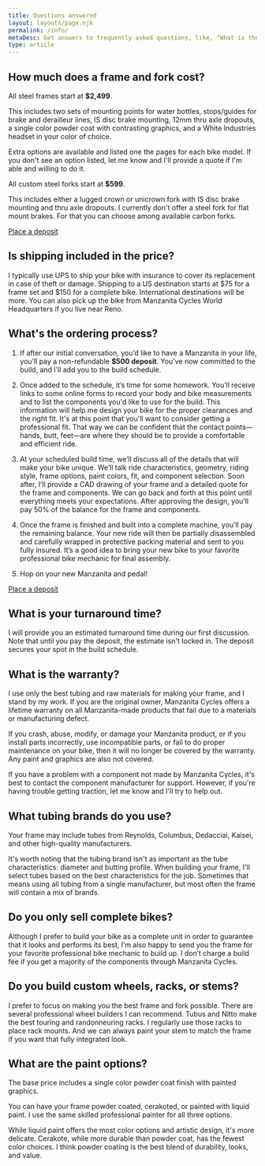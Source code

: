 ```yaml
---
title: Questions answered
layout: layouts/page.njk
permalink: /info/
metaDesc: Get answers to frequently asked questions, like, "What is the ordering process?"
type: article
---
```


## How much does a frame and fork cost?

All steel frames start at **$2,499**.

This includes two sets of mounting points for water bottles, stops/guides for brake and derailleur lines, IS disc brake mounting, 12mm thru axle dropouts, a single color powder coat with contrasting graphics, and a White Industries headset in your color of choice.

Extra options are available and listed one the pages for each bike model. If you don't see an option listed, let me know and I'll provide a quote if I'm able and willing to do it.

All custom steel forks start at **$599**.

This includes either a lugged crown or unicrown fork with IS disc brake mounting and thru axle dropouts. I currently don't offer a steel fork for flat mount brakes. For that you can choose among available carbon forks.

<p class="flow-l text-center"><a class="cta" href="https://link.waveapps.com/2w8tkt-fjqurh">Place a deposit</a></p>


## Is shipping included in the price?

I typically use UPS to ship your bike with insurance to cover its replacement in case of theft or damage. Shipping to a US destination starts at $75 for a frame set and $150 for a complete bike. International destinations will be more. You can also pick up the bike from Manzanita Cycles World Headquarters if you live near Reno.


## What's the ordering process?

1. If after our initial conversation, you’d like to have a Manzanita in your life, you’ll pay a non-refundable **$500 deposit**. You’ve now committed to the build, and I’ll add you to the build schedule.

2. Once added to the schedule, it’s time for some homework. You’ll receive links to some online forms to record your body and bike measurements and to list the components you'd like to use for the build. This information will help me design your bike for the proper clearances and the right fit. It's at this point that you'll want to consider getting a professional fit. That way we can be confident that the contact points—hands, butt, feet—are where they should be to provide a comfortable and efficient ride.

3. At your scheduled build time, we’ll discuss all of the details that will make your bike unique. We’ll talk ride characteristics, geometry, riding style, frame options, paint colors, fit, and component selection. Soon after, I’ll provide a CAD drawing of your frame and a detailed quote for the frame and components. We can go back and forth at this point until everything meets your expectations. After approving the design, you’ll pay 50% of the balance for the frame and components.

4. Once the frame is finished and built into a complete machine, you’ll pay the remaining balance. Your new ride will then be partially disassembled and carefully wrapped in protective packing material and sent to you fully insured. It’s a good idea to bring your new bike to your favorite professional bike mechanic for final assembly.

5. Hop on your new Manzanita and pedal!

<p class="flow-l text-center"><a class="cta" href="https://link.waveapps.com/2w8tkt-fjqurh">Place a deposit</a></p>


## What is your turnaround time?

I will provide you an estimated turnaround time during our first discussion. Note that until you pay the deposit, the estimate isn't locked in. The deposit secures your spot in the build schedule. 


## What is the warranty?

I use only the best tubing and raw materials for making your frame, and I stand by my work. If you are the original owner, Manzanita Cycles offers a lifetime warranty on all Manzanita-made products that fail due to a materials or manufacturing defect.

If you crash, abuse, modify, or damage your Manzanita product, or if you install parts incorrectly, use incompatible parts, or fail to do proper maintenance on your bike, then it will no longer be covered by the warranty. Any paint and graphics are also not covered.

If you have a problem with a component not made by Manzanita Cycles, it's best to contact the component manufacturer for support. However, if you're having trouble getting traction, let me know and I'll try to help out.


## What tubing brands do you use?

Your frame may include tubes from Reynolds, Columbus, Dedacciai, Kaisei, and other high-quality manufacturers.

It's worth noting that the tubing brand isn't as important as the tube characteristics: diameter and butting profile. When building your frame, I'll select tubes based on the best characteristics for the job. Sometimes that means using all tubing from a single manufacturer, but most often the frame will contain a mix of brands.


## Do you only sell complete bikes?

Although I prefer to build your bike as a complete unit in order to guarantee that it looks and performs its best, I’m also happy to send you the frame for your favorite professional bike mechanic to build up. I don’t charge a build fee if you get a majority of the components through Manzanita Cycles.


## Do you build custom wheels, racks, or stems?

I prefer to focus on making you the best frame and fork possible. There are several professional wheel builders I can recommend. Tubus and Nitto make the best touring and randonneuring racks. I regularly use those racks to place rack mounts. And we can always paint your stem to match the frame if you want that fully integrated look.

## What are the paint options?

The base price includes a single color powder coat finish with painted graphics.

You can have your frame powder coated, cerakoted, or painted with liquid paint. I use the same skilled professional painter for all three options.

While liquid paint offers the most color options and artistic design, it's more delicate. Cerakote, while more durable than powder coat, has the fewest color choices. I think powder coating is the best blend of durability, looks, and value. 